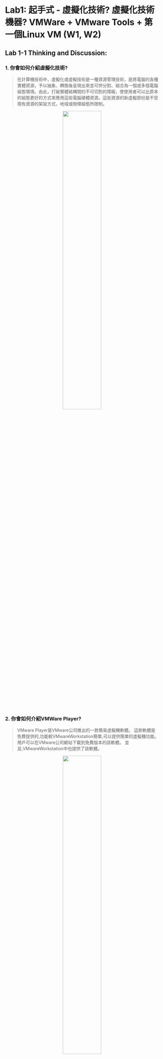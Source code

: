 # Lab1: 起手式 - 虛擬化技術? 虛擬化技術機器? VMWare + VMware Tools + 第一個Linux VM (W1, W2)

## Lab 1-1 Thinking and Discussion:

### 1. 你會如何介紹虛擬化技術?

> 在計算機技術中，虛擬化或虛擬技術是一種資源管理技術，是將電腦的各種實體資源，予以抽象、轉換後呈現出來並可供分割、組合為一個或多個電腦組態環境。由此，打破實體結構間的不可切割的障礙，使使用者可以比原本的組態更好的方式來應用這些電腦硬體資源。這些資源的新虛擬部份是不受現有資源的架設方式，地域或物理組態所限制。

<div align="center">
     <img 
      src="https://user-images.githubusercontent.com/55008636/156907025-fafaee85-97eb-4eb7-ba76-93bc143e5eed.png" 
      width="50%" height="50%">
    </div>
    


### 2. 你會如何介紹VMWare Player?

>  VMware Player是VMware公司推出的一款簡易虛擬機軟體。 這款軟體是免費提供的,功能較VMwareWorkstation簡單,可以提供簡單的虛擬機功能。 用戶可以在VMware公司網站下載到免費版本的該軟體。 並且,VMwareWorkstation中也提供了該軟體。

<div align="center">
     <img 
      src="https://user-images.githubusercontent.com/89304181/156908849-47d3a24a-0f1a-44cd-b340-d7b72da2eb5e.png" 
      width="50%" height="50%">
    </div>
  
    
## Lab 1-2 安裝VMWare & Download Link

![image](https://user-images.githubusercontent.com/55008636/156907075-277f3aca-2f98-4e12-817e-46d4748d53ce.png)


## Lab 1-3 第1個Linux VM: 安裝Ubuntu 20.04 LST

![image](https://user-images.githubusercontent.com/55008636/156907197-94223767-011a-4788-abb5-5b8018656380.png)

![image](https://user-images.githubusercontent.com/89304181/221395947-d2915d07-e082-47dc-87ba-538caa9cac29.png)


